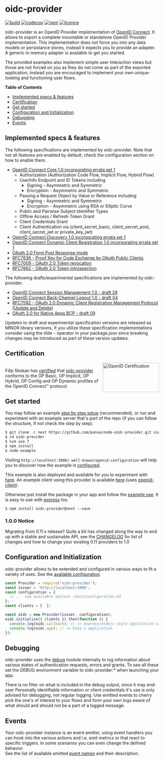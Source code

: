 # oidc-provider

[![build][travis-image]][travis-url] [![codecov][codecov-image]][codecov-url] [![npm][npm-image]][npm-url] [![licence][licence-image]][licence-url]

oidc-provider is an OpenID Provider implementation of [OpenID Connect][openid-connect]. It allows to
export a complete mountable or standalone OpenID Provider implementation. This implementation does
not force you into any data models or persistance stores, instead it expects you to provide an
adapter. A generic in memory adapter is available to get you started.

The provided examples also implement simple user interaction views but those are not forced on you
as they do not come as part of the exported application, instead you are encouraged to implement
your own unique-looking and functioning user flows.

**Table of Contents**

<!-- TOC START min:2 max:2 link:true update:true -->
  - [Implemented specs & features](#implemented-specs--features)
  - [Certification](#certification)
  - [Get started](#get-started)
  - [Configuration and Initialization](#configuration-and-initialization)
  - [Debugging](#debugging)
  - [Events](#events)

<!-- TOC END -->

## Implemented specs & features

The following specifications are implemented by oidc-provider. Note that not all features are
enabled by default, check the configuration section on how to enable them.

- [OpenID Connect Core 1.0 incorporating errata set 1][feature-core]
  - Authorization (Authorization Code Flow, Implicit Flow, Hybrid Flow)
  - UserInfo Endpoint and ID Tokens including
    - Signing - Asymmetric and Symmetric
    - Encryption - Asymmetric and Symmetric
  - Passing a Request Object by Value or Reference including
    - Signing - Asymmetric and Symmetric
    - Encryption - Asymmetric using RSA or Elliptic Curve
  - Public and Pairwise Subject Identifier Types
  - Offline Access / Refresh Token Grant
  - Client Credentials Grant
  - Client Authentication via (client_secret_basic, client_secret_post, client_secret_jwt or private_key_jwt)
- [OpenID Connect Discovery 1.0 incorporating errata set 1][feature-discovery]
- [OpenID Connect Dynamic Client Registration 1.0 incorporating errata set 1][feature-registration]
- [OAuth 2.0 Form Post Response mode][feature-form-post]
- [RFC7636 - Proof Key for Code Exchange by OAuth Public Clients][feature-pixy]
- [RFC7009 - OAuth 2.0 Token revocation][feature-revocation]
- [RFC7662 - OAuth 2.0 Token introspection][feature-introspection]

The following drafts/experimental specifications are implemented by oidc-provider.
- [OpenID Connect Session Management 1.0 - draft 28][feature-session-management]
- [OpenID Connect Back-Channel Logout 1.0 - draft 04][feature-backchannel-logout]
- [RFC7592 - OAuth 2.0 Dynamic Client Registration Management Protocol (Update and Delete)][feature-registration-management]
- [OAuth 2.0 for Native Apps BCP - draft 09][feature-oauth-native-apps]

Updates to draft and experimental specification versions are released as MINOR library versions,
if you utilize these specification implementations consider using the tilde `~` operator in your
package.json since breaking changes may be introduced as part of these version updates.


## Certification
[<img width="184" height="96" align="right" src="https://cdn.rawgit.com/panva/node-oidc-provider/acd3ebf2/OpenID_Certified.png" alt="OpenID Certification">][openid-certified-link]  
Filip Skokan has [certified][openid-certified-link] that [oidc-provider][npm-url]
conforms to the OP Basic, OP Implicit, OP Hybrid, OP Config and OP Dynamic profiles
of the OpenID Connect™ protocol.


## Get started
You may follow an example [step by step setup][example-repo] (recommended), or run and experiment with an
example server that's part of the repo (if you can follow the structure, if not check the step by step).

```bash
$ git clone -b next https://github.com/panva/node-oidc-provider.git oidc-provider
$ cd oidc-provider
$ nvm use 7
$ npm install
$ node example
```
Visiting `http://localhost:3000/.well-known/openid-configuration` will help you to discover how the
example is [configured](/example).

This example is also deployed and available for you to experiment with [here][heroku-example].
An example client using this provider is available [here][heroku-example-client]
(uses [openid-client][openid-client]).

Otherwise just install the package in your app and follow the [example use](/example/index.js).
It is easy to use with [express](/example/express.js) too.
```
$ npm install oidc-provider@next --save
```


### 1.0.0 Notice
Migrating from 0.11.x release? Quite a bit has changed along the way to end up with a stable and
sustainable API, see the [CHANGELOG](/CHANGELOG.md#version-100) for list of changes and how to
change your existing 0.11 providers to 1.0


## Configuration and Initialization
oidc-provider allows to be extended and configured in various ways to fit a variety of uses. See
the [available configuration](/docs/configuration.md).

```js
const Provider = require('oidc-provider');
const issuer = 'http://localhost:3000';
const configuration = {
  // ... see available options /docs/configuration.md
};
const clients = [  ];

const oidc = new Provider(issuer, configuration);
oidc.initialize({ clients }).then(function () {
  console.log(oidc.callback); // => express/nodejs style application callback (req, res)
  console.log(oidc.app); // => koa1.x application
});
```


## Debugging
oidc-provider uses the [debug][debug-link] module internally to log information about various states
of authentication requests, errors and grants. To see all these set the DEBUG environment variable
to oidc-provider:* when launching your app.

There is no filter on what is included in the debug output, since it may end-user Personally
identifiable information or client credentials it's use is only advised for debugging, not regular
logging. Use emitted events to cherry pick the one's of interest to your flows and form your own
logs aware of what should and should not be a part of a logged message.


## Events
Your oidc-provider instance is an event emitter, using event handlers you can hook into the various
actions and i.e. emit metrics or that react to specific triggers. In some scenarios you can even
change the defined behavior.  
See the list of available emitted [event names](/docs/events.md) and their description.


[travis-image]: https://img.shields.io/travis/panva/node-oidc-provider/next.svg?style=flat-square&maxAge=7200
[travis-url]: https://travis-ci.org/panva/node-oidc-provider
[codecov-image]: https://img.shields.io/codecov/c/github/panva/node-oidc-provider/next.svg?style=flat-square&maxAge=7200
[codecov-url]: https://codecov.io/gh/panva/node-oidc-provider
[npm-image]: https://img.shields.io/npm/v/oidc-provider.svg?style=flat-square&maxAge=7200
[npm-url]: https://www.npmjs.com/package/oidc-provider
[licence-image]: https://img.shields.io/github/license/panva/node-oidc-provider.svg?style=flat-square&maxAge=7200
[licence-url]: LICENSE.md
[openid-certified-link]: http://openid.net/certification/
[openid-connect]: http://openid.net/connect/
[feature-core]: http://openid.net/specs/openid-connect-core-1_0.html
[feature-discovery]: http://openid.net/specs/openid-connect-discovery-1_0.html
[feature-registration]: http://openid.net/specs/openid-connect-registration-1_0.html
[feature-session-management]: http://openid.net/specs/openid-connect-session-1_0-28.html
[feature-form-post]: http://openid.net/specs/oauth-v2-form-post-response-mode-1_0.html
[feature-revocation]: https://tools.ietf.org/html/rfc7009
[feature-introspection]: https://tools.ietf.org/html/rfc7662
[feature-thumbprint]: https://tools.ietf.org/html/rfc7638
[feature-pixy]: https://tools.ietf.org/html/rfc7636
[node-jose]: https://github.com/cisco/node-jose
[example-repo]: https://github.com/panva/node-oidc-provider-example
[heroku-example]: https://guarded-cliffs-8635.herokuapp.com/.well-known/openid-configuration
[heroku-example-client]: https://tranquil-reef-95185.herokuapp.com/client
[openid-client]: https://github.com/panva/node-openid-client
[feature-backchannel-logout]: http://openid.net/specs/openid-connect-backchannel-1_0-04.html
[feature-registration-management]: https://tools.ietf.org/html/rfc7592
[feature-oauth-native-apps]: https://tools.ietf.org/html/draft-ietf-oauth-native-apps-09
[debug-link]: https://github.com/visionmedia/debug
